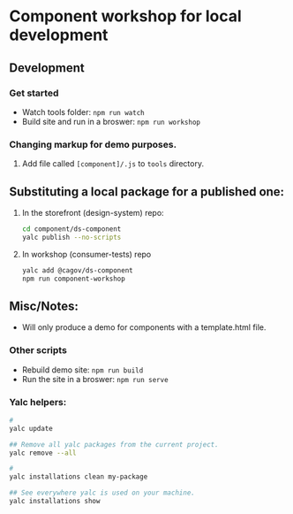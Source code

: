 # Component workshop for local development

## Development

### Get started

- Watch tools folder: `npm run watch`
- Build site and run in a broswer: `npm run workshop`

### Changing markup for demo purposes.

1. Add file called `[component]/.js` to `tools` directory.

## Substituting a local package for a published one:

1. In the storefront (design-system) repo:

   ```bash
   cd component/ds-component
   yalc publish --no-scripts

   ```

2. In workshop (consumer-tests) repo

   ```bash
   yalc add @cagov/ds-component
   npm run component-workshop
   ```

## Misc/Notes:

- Will only produce a demo for components with a template.html file.

### Other scripts

- Rebuild demo site: `npm run build`
- Run the site in a broswer: `npm run serve`

### Yalc helpers:

```bash
#
yalc update

## Remove all yalc packages from the current project.
yalc remove --all

#
yalc installations clean my-package

## See everywhere yalc is used on your machine.
yalc installations show
```
